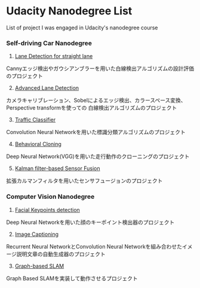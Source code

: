 # Udacity Nanodegree List
List of project I was engaged in Udacity's nanodegree course


### Self-driving Car Nanodegree
1. [Lane Detection for straight lane](https://github.com/takam5f2/self_driving_car_first)

Cannyエッジ検出やガウシアンブラーを用いた白線検出アルゴリズムの設計評価のプロジェクト

2. [Advanced Lane Detection](https://github.com/takam5f2/CarND-Advanced-Lane-Lines)

カメラキャリブレーション、Sobelによるエッジ検出、カラースペース変換、Perspective transformを使っての
白線検出アルゴリズムのプロジェクト

3. [Traffic Classifier](https://github.com/takam5f2/CarND-Traffic-Sign-Classifier-Project)

Convolution Neural Networkを用いた標識分類アルゴリズムのプロジェクト

4. [Behavioral Cloning](https://github.com/takam5f2/CarND-Behaviral-Cloning-P3)

Deep Neural Network(VGG)を用いた走行動作のクローニングのプロジェクト

5. [Kalman filter-based Sensor Fusion](https://github.com/takam5f2/SDCN-Extended-Kalman-Filter-Project)

拡張カルマンフィルタを用いたセンサフュージョンのプロジェクト

### Computer Vision Nanodegree
1. [Facial Keypoints detection](https://github.com/takam5f2/UCV_Facial_Keypoints)

Deep Neural Networkを用いた顔のキーポイント検出器のプロジェクト

2. [Image Captioning](https://github.com/takam5f2/CVND---Image-Captioning-Project)

Recurrent Neural NetworkとConvolution Neural Networkを組み合わせたイメージ説明文章の自動生成器のプロジェクト

3. [Graph-based SLAM](https://github.com/takam5f2/CVN_SLAM)

Graph Based SLAMを実装して動作させるプロジェクト
